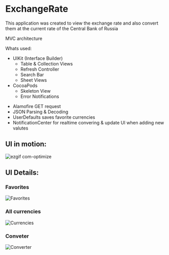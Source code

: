 # ExchangeRate

This application was created to view the exchange rate and also convert them at the current rate of the Central Bank of Russia

MVC architecture

Whats used:

+ UIKit (Interface Builder)
    + Table & Collection Views
    + Refresh Controller
    + Search Bar
    + Sheet Views
+ CocoaPods
    + Skeleton View
    + Error Notifications
- Alamofire GET request
- JSON Parsing & Decoding
- UserDefaults saves favorite currencies
- NotificationCenter for realtime convering & update UI when adding new valutes

## UI in motion:
![ezgif com-optimize](https://user-images.githubusercontent.com/70806069/223407212-ba76dff3-a019-432a-b215-64dbadb82880.gif)


## UI Details:

### Favorites 
![Favorites](https://user-images.githubusercontent.com/70806069/223395387-86901199-d1c7-46a9-9286-cb30d51b3dd7.png)

### All currencies
![Currencies](https://user-images.githubusercontent.com/70806069/223395383-f6ab506b-fd36-4f4c-9353-e81b13c287c8.png)

### Conveter
![Converter](https://user-images.githubusercontent.com/70806069/223395377-b8a27aed-024a-4a66-b84d-c10c2c783f05.png)

